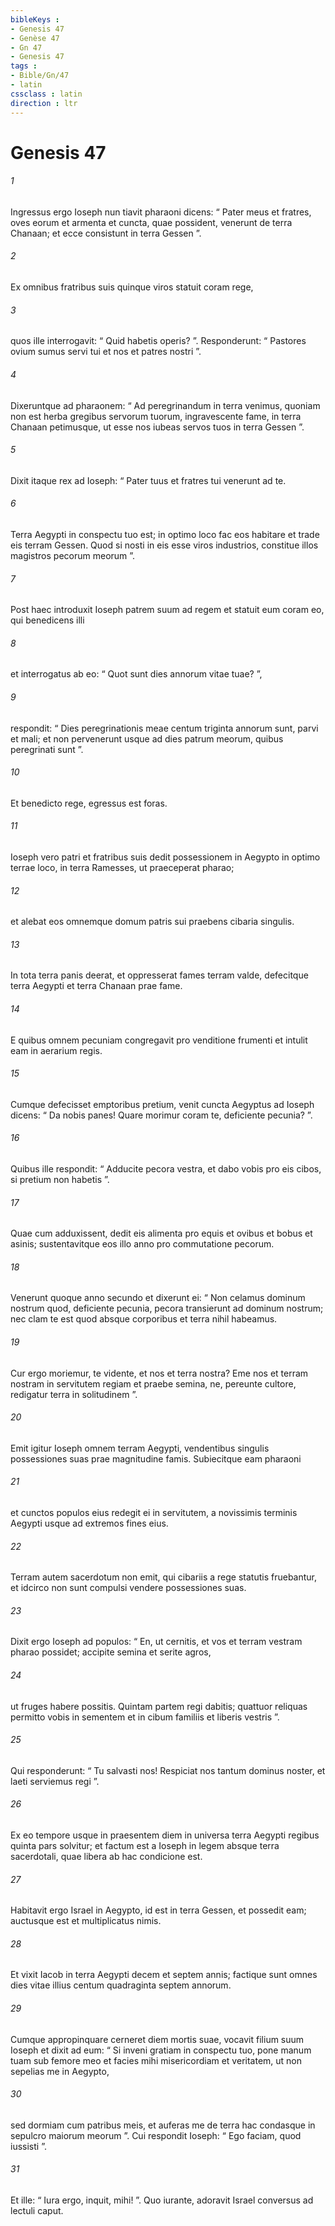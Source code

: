 ```yaml
---
bibleKeys : 
- Genesis 47
- Genèse 47
- Gn 47
- Genesis 47
tags : 
- Bible/Gn/47
- latin
cssclass : latin
direction : ltr
---
```


# Genesis 47

###### 1
Ingressus ergo Ioseph nun tiavit pharaoni dicens: “ Pater meus et fratres, oves eorum et armenta et cuncta, quae possident, venerunt de terra Chanaan; et ecce consistunt in terra Gessen ”. 
###### 2
Ex omnibus fratribus suis quinque viros statuit coram rege, 
###### 3
quos ille interrogavit: “ Quid habetis operis? ”. Responderunt: “ Pastores ovium sumus servi tui et nos et patres nostri ”. 
###### 4
Dixeruntque ad pharaonem: “ Ad peregrinandum in terra venimus, quoniam non est herba gregibus servorum tuorum, ingravescente fame, in terra Chanaan petimusque, ut esse nos iubeas servos tuos in terra Gessen ”.
###### 5
Dixit itaque rex ad Ioseph: “ Pater tuus et fratres tui venerunt ad te. 
###### 6
Terra Aegypti in conspectu tuo est; in optimo loco fac eos habitare et trade eis terram Gessen. Quod si nosti in eis esse viros industrios, constitue illos magistros pecorum meorum ”.
###### 7
Post haec introduxit Ioseph patrem suum ad regem et statuit eum coram eo, qui benedicens illi 
###### 8
et interrogatus ab eo: “ Quot sunt dies annorum vitae tuae? ”, 
###### 9
respondit: “ Dies peregrinationis meae centum triginta annorum sunt, parvi et mali; et non pervenerunt usque ad dies patrum meorum, quibus peregrinati sunt ”. 
###### 10
Et benedicto rege, egressus est foras.
###### 11
Ioseph vero patri et fratribus suis dedit possessionem in Aegypto in optimo terrae loco, in terra Ramesses, ut praeceperat pharao; 
###### 12
et alebat eos omnemque domum patris sui praebens cibaria singulis.
###### 13
In tota terra panis deerat, et oppresserat fames terram valde, defecitque terra Aegypti et terra Chanaan prae fame. 
###### 14
E quibus omnem pecuniam congregavit pro venditione frumenti et intulit eam in aerarium regis.
###### 15
Cumque defecisset emptoribus pretium, venit cuncta Aegyptus ad Ioseph dicens: “ Da nobis panes! Quare morimur coram te, deficiente pecunia? ”. 
###### 16
Quibus ille respondit: “ Adducite pecora vestra, et dabo vobis pro eis cibos, si pretium non habetis ”. 
###### 17
Quae cum adduxissent, dedit eis alimenta pro equis et ovibus et bobus et asinis; sustentavitque eos illo anno pro commutatione pecorum.
###### 18
Venerunt quoque anno secundo et dixerunt ei: “ Non celamus dominum nostrum quod, deficiente pecunia, pecora transierunt ad dominum nostrum; nec clam te est quod absque corporibus et terra nihil habeamus. 
###### 19
Cur ergo moriemur, te vidente, et nos et terra nostra? Eme nos et terram nostram in servitutem regiam et praebe semina, ne, pereunte cultore, redigatur terra in solitudinem ”.
###### 20
Emit igitur Ioseph omnem terram Aegypti, vendentibus singulis possessiones suas prae magnitudine famis. Subiecitque eam pharaoni 
###### 21
et cunctos populos eius redegit ei in servitutem, a novissimis terminis Aegypti usque ad extremos fines eius. 
###### 22
Terram autem sacerdotum non emit, qui cibariis a rege statutis fruebantur, et idcirco non sunt compulsi vendere possessiones suas.
###### 23
Dixit ergo Ioseph ad populos: “ En, ut cernitis, et vos et terram vestram pharao possidet; accipite semina et serite agros, 
###### 24
ut fruges habere possitis. Quintam partem regi dabitis; quattuor reliquas permitto vobis in sementem et in cibum familiis et liberis vestris ”. 
###### 25
Qui responderunt: “ Tu salvasti nos! Respiciat nos tantum dominus noster, et laeti serviemus regi ”.
###### 26
Ex eo tempore usque in praesentem diem in universa terra Aegypti regibus quinta pars solvitur; et factum est a Ioseph in legem absque terra sacerdotali, quae libera ab hac condicione est.
###### 27
Habitavit ergo Israel in Aegypto, id est in terra Gessen, et possedit eam; auctusque est et multiplicatus nimis. 
###### 28
Et vixit Iacob in terra Aegypti decem et septem annis; factique sunt omnes dies vitae illius centum quadraginta septem annorum.
###### 29
Cumque appropinquare cerneret diem mortis suae, vocavit filium suum Ioseph et dixit ad eum: “ Si inveni gratiam in conspectu tuo, pone manum tuam sub femore meo et facies mihi misericordiam et veritatem, ut non sepelias me in Aegypto, 
###### 30
sed dormiam cum patribus meis, et auferas me de terra hac condasque in sepulcro maiorum meorum ”. Cui respondit Ioseph: “ Ego faciam, quod iussisti ”. 
###### 31
Et ille: “ Iura ergo, inquit, mihi! ”. Quo iurante, adoravit Israel conversus ad lectuli caput.
